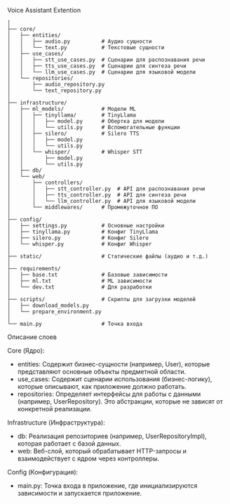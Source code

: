 Voice Assistant Extention

```
│
├── core/
│   ├── entities/
│   │   ├── audio.py          # Аудио сущности
│   │   └── text.py           # Текстовые сущности
│   ├── use_cases/
│   │   ├── stt_use_cases.py  # Сценарии для распознавания речи
│   │   ├── tts_use_cases.py  # Сценарии для синтеза речи
│   │   └── llm_use_cases.py  # Сценарии для языковой модели
│   └── repositories/
│       ├── audio_repository.py
│       └── text_repository.py
│
├── infrastructure/
│   ├── ml_models/            # Модели ML
│   │   ├── tinyllama/        # TinyLlama
│   │   │   ├── model.py      # Обертка для модели
│   │   │   └── utils.py      # Вспомогательные функции
│   │   ├── silero/           # Silero TTS
│   │   │   ├── model.py
│   │   │   └── utils.py
│   │   └── whisper/          # Whisper STT
│   │       ├── model.py
│   │       └── utils.py
│   ├── db/
│   └── web/
│       ├── controllers/
│       │   ├── stt_controller.py  # API для распознавания речи
│       │   ├── tts_controller.py  # API для синтеза речи
│       │   └── llm_controller.py  # API для языковой модели
│       └── middlewares/      # Промежуточное ПО
│
├── config/
│   ├── settings.py           # Основные настройки
│   ├── tinyllama.py          # Конфиг TinyLlama
│   ├── silero.py             # Конфиг Silero
│   └── whisper.py            # Конфиг Whisper
│
├── static/                   # Статические файлы (аудио и т.д.)
│
├── requirements/
│   ├── base.txt              # Базовые зависимости
│   ├── ml.txt                # ML зависимости
│   └── dev.txt               # Для разработки
│
├── scripts/                  # Скрипты для загрузки моделей
│   ├── download_models.py
│   └── prepare_environment.py
│
└── main.py                   # Точка входа

```


Описание слоев

Core (Ядро):
- entities: Содержит бизнес-сущности (например, User), которые представляют основные объекты предметной области.
- use_cases: Содержит сценарии использования (бизнес-логику), которые описывают, как приложение должно работать.
- repositories: Определяет интерфейсы для работы с данными (например, UserRepository). Это абстракции, которые не зависят от конкретной реализации.


Infrastructure (Инфраструктура):
- db: Реализация репозиториев (например, UserRepositoryImpl), которая работает с базой данных.
- web: Веб-слой, который обрабатывает HTTP-запросы и взаимодействует с ядром через контроллеры.

Config (Конфигурация):
- main.py:  Точка входа в приложение, где инициализируются зависимости и запускается приложение.
